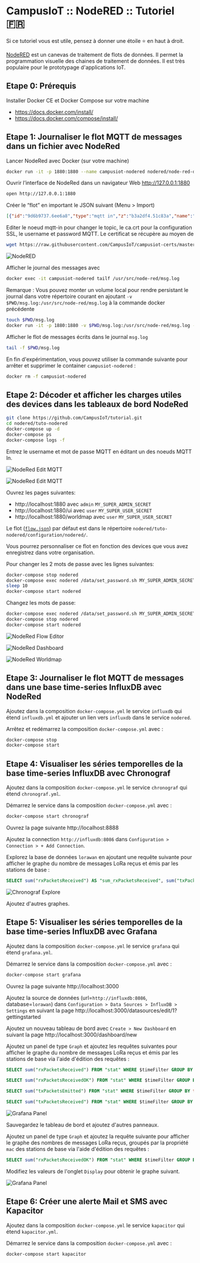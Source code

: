 # CampusIoT :: NodeRED :: Tutoriel :fr:

Si ce tutoriel vous est utile, pensez à donner une étoile :star: en haut à droit.

[NodeRED](https://nodered.org/) est un canevas de traitement de flots de données. Il permet la programmation visuelle des chaines de traitement de données. Il est très populaire pour le prototypage d'applications IoT.

## Etape 0: Prérequis
Installer Docker CE et Docker Compose sur votre machine
* https://docs.docker.com/install/
* https://docs.docker.com/compose/install/

## Etape 1: Journaliser le flot MQTT de messages dans un fichier avec NodeRed
Lancer NodeRed avec Docker (sur votre machine)
```bash
docker run -it -p 1880:1880 --name campusiot-nodered nodered/node-red-docker
```

Ouvrir l’interface de NodeRed dans un navigateur Web http://127.0.0.1:1880
```bash
open http://127.0.0.1:1880
```

Créer le “flot” en important le JSON suivant (Menu > Import)
```json
[{"id":"9d6b9737.6ee6a8","type":"mqtt in","z":"b3a2df4.51c83a","name":"campusiot","topic":"#","qos":"2","broker":"61ca344b.cfb484","x":210,"y":180,"wires":[["7fea5047.da2c5","4ece3642.56654"]]},{"id":"7fea5047.da2c5","type":"debug","z":"b3a2df4.51c83a","name":"","active":true,"tosidebar":true,"console":false,"tostatus":false,"complete":"false","x":510,"y":180,"wires":[]},{"id":"4ece3642.56654","type":"file","z":"b3a2df4.51c83a","name":"msg.log","filename":"msg.log","appendNewline":true,"createDir":true,"overwriteFile":"false","x":500,"y":260,"wires":[[]]},{"id":"61ca344b.cfb484","type":"mqtt-broker","z":"","name":"campusiot","broker":"lora.campusiot.imag.fr","port":"8883","tls":"11b0c2f3.c55f2d","clientid":"","usetls":true,"compatmode":true,"keepalive":"60","cleansession":true,"birthTopic":"","birthQos":"0","birthPayload":"","closeTopic":"","closeQos":"0","closePayload":"","willTopic":"","willQos":"0","willPayload":""},{"id":"11b0c2f3.c55f2d","type":"tls-config","z":"","name":"","cert":"","key":"","ca":"","certname":"","keyname":"","caname":"ca.crt","servername":"","verifyservercert":false}]
```

Editer le noeud mqtt-in pour changer le topic, le ca.crt pour la configuration SSL, le username et password MQTT.
Le certificat se récupère au moyen de
```bash
wget https://raw.githubusercontent.com/CampusIoT/campusiot-certs/master/mqtt/ca.crt
```

![NodeRED](images/nodered.png)

Afficher le journal des messages avec
```bash
docker exec -it campusiot-nodered tailf /usr/src/node-red/msg.log
```

Remarque : Vous pouvez monter un volume local pour rendre persistant le journal dans votre répertoire courant en ajoutant `-v $PWD/msg.log:/usr/src/node-red/msg.log` à la commande docker précédente
```bash
touch $PWD/msg.log
docker run -it -p 1880:1880 -v $PWD/msg.log:/usr/src/node-red/msg.log --name campusiot-nodered nodered/node-red-docker
```
Afficher le flot de messages écrits dans le journal `msg.log`
```bash
tail -f $PWD/msg.log
```

En fin d'expérimentation, vous pouvez utiliser la commande suivante pour arrêter et supprimer le container `campusiot-nodered` :
```bash
docker rm -f campusiot-nodered
```

## Etape 2: Décoder et afficher les charges utiles des devices dans les tableaux de bord NodeRed

```bash
git clone https://github.com/CampusIoT/tutorial.git
cd nodered/tuto-nodered
docker-compose up -d
docker-compose ps
docker-compose logs -f
```

Entrez le username et mot de passe MQTT en éditant un des noeuds MQTT In.

![NodeRed Edit MQTT](images/nodered_1a.png)

![NodeRed Edit MQTT](images/nodered_1b.png)


Ouvrez les pages suivantes:
* http://localhost:1880 avec `admin` `MY_SUPER_ADMIN_SECRET`
* http://localhost:1880/ui avec `user` `MY_SUPER_USER_SECRET`
* http://localhost:1880/worldmap avec `user` `MY_SUPER_USER_SECRET`

Le flot ([`flow.json`](https://github.com/CampusIoT/tutorial/blob/master/nodered/tuto-nodered/configuration/nodered/flow.json)) par défaut est dans le répertoire `nodered/tuto-nodered/configuration/nodered/`.

Vous pourrez personnaliser ce flot en fonction des devices que vous avez enregistrez dans votre organisation.

Pour changer les 2 mots de passe avec les lignes suivantes:
```bash
docker-compose stop nodered
docker-compose exec nodered /data/set_password.sh MY_SUPER_ADMIN_SECRET MY_SUPER_USER_SECRET
sleep 10
docker-compose start nodered
```

Changez les mots de passe:
```bash
docker-compose exec nodered /data/set_password.sh MY_SUPER_ADMIN_SECRET MY_SUPER_USER_SECRET
docker-compose stop nodered
docker-compose start nodered
```
![NodeRed Flow Editor](images/nodered_2a.png)

![NodeRed Dashboard](images/nodered_2b.png)

![NodeRed Worldmap](images/nodered_2c.png)


## Etape 3: Journaliser le flot MQTT de messages dans une base time-series InfluxDB avec NodeRed

Ajoutez dans la composition `docker-compose.yml` le service `influxdb` qui étend `influxdb.yml` et ajouter un lien vers `influxdb` dans le service `nodered`.

Arrêtez et redémarrez la composition `docker-compose.yml` avec :
```bash
docker-compose stop
docker-compose start
```

## Etape 4: Visualiser les séries temporelles de la base time-series InfluxDB avec Chronograf

Ajoutez dans la composition `docker-compose.yml` le service `chronograf` qui étend `chronograf.yml`.

Démarrez le service dans la composition `docker-compose.yml` avec :
```bash
docker-compose start chronograf
```

Ouvrez la page suivante http://localhost:8888

Ajoutez la connection `http://influxdb:8086` dans `Configuration > Connection > + Add Connection`.

Explorez la base de données `lorawan` en ajoutant une requête suivante pour afficher le graphe du nombre de messages LoRa reçus et émis par les stations de base :

```sql
SELECT sum("rxPacketsReceived") AS "sum_rxPacketsReceived", sum("txPacketsReceived") AS "sum_txPacketsReceived", sum("rxPacketsReceivedOK") AS "sum_rxPacketsReceivedOK", sum("txPacketsEmitted") AS "sum_txPacketsEmitted" FROM "lorawan"."three_days"."stat" WHERE time > :dashboardTime: GROUP BY time(1m) FILL(null)
```

![Chronograf Explore](images/chronograf_1.png)

Ajoutez d'autres graphes.

## Etape 5: Visualiser les séries temporelles de la base time-series InfluxDB avec Grafana

Ajoutez dans la composition `docker-compose.yml` le service `grafana` qui étend `grafana.yml`.

Démarrez le service dans la composition `docker-compose.yml` avec :
```bash
docker-compose start grafana
```
Ouvrez la page suivante http://localhost:3000

Ajoutez la source de données (url=`http://influxdb:8086`, database=`lorawan`) dans `Configuration > Data Sources > InfluxDB > Settings` en suivant la page http://localhost:3000/datasources/edit/1?gettingstarted

Ajoutez un nouveau tableau de bord avec `Create > New Dashboard` en suivant la page http://localhost:3000/dashboard/new

Ajoutez un panel de type `Graph` et ajoutez les requêtes suivantes pour afficher le graphe du nombre de messages LoRa reçus et émis par les stations de base via l'aide d'édition des requêtes :

```sql
SELECT sum("rxPacketsReceived") FROM "stat" WHERE $timeFilter GROUP BY time($__interval) fill(null)

SELECT sum("rxPacketsReceivedOK") FROM "stat" WHERE $timeFilter GROUP BY time($__interval) fill(null)

SELECT sum("txPacketsEmitted") FROM "stat" WHERE $timeFilter GROUP BY time($__interval) fill(null)

SELECT sum("txPacketsReceived") FROM "stat" WHERE $timeFilter GROUP BY time($__interval) fill(null)
```

![Grafana Panel](images/grafana_1.png)

Sauvegardez le tableau de bord et ajoutez d'autres panneaux.

Ajoutez un panel de type `Graph` et ajoutez la requête suivante pour afficher le graphe des nombres de messages LoRa reçus, groupés par la propriété `mac` des stations de base via l'aide d'édition des requêtes :

```sql
SELECT sum("rxPacketsReceivedOK") FROM "stat" WHERE $timeFilter GROUP BY time($__interval), "mac" fill(null)
```

Modifiez les valeurs de l'onglet `Display` pour obtenir le graphe suivant.

![Grafana Panel](images/grafana_2.png)



## Etape 6: Créer une alerte Mail et SMS avec Kapacitor

Ajoutez dans la composition `docker-compose.yml` le service `kapacitor` qui étend `kapacitor.yml`.

Démarrez le service dans la composition `docker-compose.yml` avec :
```bash
docker-compose start kapacitor
```
